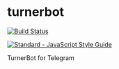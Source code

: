 # turnerbot

[![Build Status](https://travis-ci.org/selamanse/amazon-echo-ha-bridge.svg?branch=master)](https://travis-ci.org/selamanse/amazon-echo-ha-bridge)

[![Standard - JavaScript Style Guide](https://img.shields.io/badge/code_style-standard-brightgreen.svg "Standard - JavaScript Style Guide")](http://standardjs.com)

TurnerBot for Telegram
